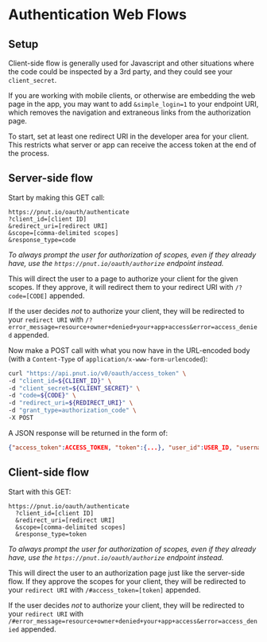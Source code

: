 # Authentication Web Flows


## Setup

Client-side flow is generally used for Javascript and other situations where the code could be inspected by a 3rd party, and they could see your `client_secret`.

If you are working with mobile clients, or otherwise are embedding the web page in the app, you may want to add `&simple_login=1` to your endpoint URI, which removes the navigation and extraneous links from the authorization page.

To start, set at least one redirect URI in the developer area for your client. This restricts what server or app can receive the access token at the end of the process.


## Server-side flow

Start by making this <span class="method method-get">GET</span> call:

```
https://pnut.io/oauth/authenticate
?client_id=[client ID]
&redirect_uri=[redirect URI]
&scope=[comma-delimited scopes]
&response_type=code
```

*To always prompt the user for authorization of scopes, even if they already have, use the `https://pnut.io/oauth/authorize` endpoint instead.*

This will direct the user to a page to authorize your client for the given scopes. If they approve, it will redirect them to your redirect URI with `/?code=[CODE]` appended.

If the user decides *not* to authorize your client, they will be redirected to your <code>redirect URI</code> with `/?error_message=resource+owner+denied+your+app+access&error=access_denied` appended.

Now make a <span class="method method-post">POST</span> call with what you now have in the URL-encoded body (with a `Content-Type` of `application/x-www-form-urlencoded`):

```bash
curl "https://api.pnut.io/v0/oauth/access_token" \
-d "client_id=${CLIENT_ID}" \
-d "client_secret=${CLIENT_SECRET}" \
-d "code=${CODE}" \
-d "redirect_uri=${REDIRECT_URI}" \
-d "grant_type=authorization_code" \
-X POST
```

A JSON response will be returned in the form of:

```json
{"access_token":ACCESS_TOKEN, "token":{...}, "user_id":USER_ID, "username":USERNAME}
```




## Client-side flow

Start with this <span class="method method-get">GET</span>:

```
https://pnut.io/oauth/authenticate
  ?client_id=[client ID]
  &redirect_uri=[redirect URI]
  &scope=[comma-delimited scopes]
  &response_type=token
```
    
*To always prompt the user for authorization of scopes, even if they already have, use the `https://pnut.io/oauth/authorize` endpoint instead.*

This will direct the user to an authorization page just like the server-side flow. If they approve the scopes for your client, they will be redirected to your `redirect URI` with `/#access_token=[token]` appended.

If the user decides *not* to authorize your client, they will be redirected to your `redirect URI` with `/#error_message=resource+owner+denied+your+app+access&error=access_denied` appended.